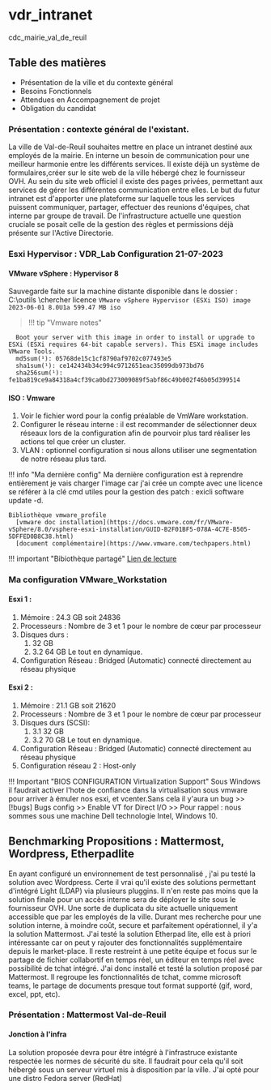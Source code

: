 # vdr_intranet

cdc_mairie_val_de_reuil

## Table des matières

-  Présentation de la ville et du contexte général
-  Besoins Fonctionnels
-  Attendues en Accompagnement de projet
-  Obligation du candidat


### Présentation : contexte général de l'existant.
La ville de Val-de-Reuil souhaites mettre en place un intranet destiné aux employés de la mairie. En interne un besoin de communication pour une meilleur harmonie entre les différents services. Il existe déjà un système de formulaires,créer sur le site web de la ville hébergé chez le fournisseur OVH. Au sein du site web officiel il existe des pages privées, permettant aux services de gérer les différentes communication entre elles. Le but du futur intranet est d'apporter une plateforme sur laquelle tous les services puissent communiquer, partager, effectuer des reunions d'équipes, chat interne par groupe de travail.
De l'infrastructure actuelle une question cruciale se posait celle de la gestion des règles et permissions déjà présente sur l'Active Directorie. 

### Esxi Hypervisor : VDR_Lab Configuration 21-07-2023

#### VMware vSphere :  Hypervisor 8

Sauvegarde faite sur la machine distante disponible dans le dossier : C:\outils \chercher licence `VMware vSphere Hypervisor (ESXi ISO) image 2023-06-01 8.0U1a 599.47 MB iso`

> !!! tip  "Vmware notes"

      Boot your server with this image in order to install or upgrade to ESXi (ESXi requires 64-bit capable servers). This ESXi image includes VMware Tools.
      md5sum(¹): 05768de15c1cf8790af9702c077493e5
      sha1sum(¹): ce142434b34c994c9712651eac35099db973bd76
      sha256sum(¹): fe1ba819ce9a84318a4cf39ca0bd273009089f5abf86c49b002f46b05d399514

#### ISO : Vmware

1. Voir le fichier word pour la config préalable de VmWare workstation.
2. Configurer le réseau interne : il est recommander de sélectionner deux réseaux lors de la configuration afin de pourvoir plus tard réaliser les actions tel que créer un cluster.
3. VLAN : optionnel configuration si nous allons utiliser une segmentation de notre réseau plus tard.

!!! info "Ma dernière config"
      Ma dernière configuration est à reprendre entièrement
      je vais charger l'image car j'ai crée un compte avec une licence se référer à la clé
      cmd utiles pour la gestion des patch : exicli software update -d.

    Bibliothèque vmware_profile
      [vmware doc installation](https://docs.vmware.com/fr/VMware-vSphere/8.0/vsphere-esxi-installation/GUID-B2F01BF5-078A-4C7E-B505-5DFFED0B8C38.html)
      [document complémentaire](https://www.vmware.com/techpapers.html)

!!! important "Bibiothèque partagé"
     [Lien de lecture](https://docs.vmware.com/share/b0e058e558983c20f66775f67c0f5436)


### Ma configuration VMware_Workstation

#### Esxi 1 :

1. Mémoire : 24.3 GB soit 24836
2. Processeurs : Nombre de 3 et 1 pour le nombre de cœur par processeur
3. Disques durs :
   1. 32 GB
   2. 3.2 64 GB
      Le tout en dynamique.
4. Configuration Réseau : Bridged (Automatic) connecté directement au réseau physique

#### Esxi 2 :

1. Mémoire : 21.1 GB soit 21620
2. Processeurs : Nombre de 3 et 1 pour le nombre de cœur par processeur
3. Disques durs (SCSI):
   1. 3.1 32 GB
   2. 3.2 70 GB
      Le tout en dynamique.
4. Configuration Réseau : Bridged (Automatic) connecté directement au réseau physique
5. Configuration réseau 2 : Host-only

!!! Important "BIOS CONFIGURATION Virtualization Support"
     Sous Windows il faudrait activer l'hote de confiance dans la virtualisation sous vmware pour arriver à émuler nos esxi, et vcenter.Sans cela il y'aura un bug
      >> [!bugs] Bugs config
      >> Enable VT for Direct I/O
      >> Pour rappel : nous sommes sous une machine Dell technologie Intel, Windows 10.


## Benchmarking Propositions : Mattermost, Wordpress, Etherpadlite

En ayant configuré un environnement de test personnalisé , j'ai pu testé la solution avec Wordpress. Certe il vrai qu'il existe des solutions permettant d'intégré Light (LDAP) via plusieurs pluggins. Il n'en reste pas moins que la solution finale pour un accès interne sera de déployer le site sous le fournisseur OVH. Une sorte de duplicata du site actuelle uniquement accessible que par les employés de la ville. Durant mes recherche pour une solution interne, à moindre coût, secure et parfaitement opérationnel, il y'a la solution Mattermost. J'ai testé la solution Etherpad lite, elle est à priori intéressante car on peut y rajouter des fonctionnalités supplémentaire depuis le market-place. Il reste restreint à une petite équipe et focus sur le partage de fichier collabortif en temps réel, un éditeur en temps réel avec possibilité de tchat intégré.
J'ai donc installé et testé la solution proposé par Mattermost. Il regroupe les fonctionnalités de tchat, comme microsoft teams, le partage de documents presque tout format supporté (gif, word, excel, ppt, etc).

### Présentation : Mattermost Val-de-Reuil

#### Jonction à l'infra
La solution proposée devra pour être intégré à l'infrastruce existante respectée les normes de sécurité du site. Il faudrait pour cela qu'il soit hébergé sous un serveur virtuel mis à disposition par la ville. J'ai opté pour une distro Fedora server (RedHat)

